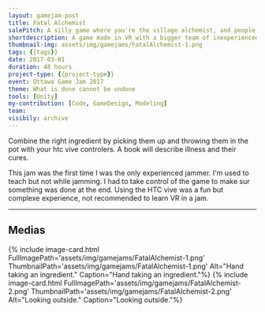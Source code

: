 ```yaml
---
layout: gamejam-post
title: Fatal Alchemist
salePitch: A silly game where you're the village alchemist, and people come to see you to cure their illnesses. However, you have to figure out their correct ailment and ingredients for the remedy, quickly enough, or the villagers will suffer side effects that cannot be undone.
shortdescription: A game made in VR with a bigger team of inexperienced jammers.
thumbnail-img: assets/img/gamejams/FatalAlchemist-1.png
tags: {{tags}}
date: 2017-03-01
duration: 48 hours
project-type: {{project-type}}
event: Ottawa Game Jam 2017
theme: What is done cannot be undone
tools: [Unity]
my-contribution: [Code, GameDesign, Modeling]
team: 
visibily: archive
---
```


Combine the right ingredient by picking them up and throwing them in the pot with your htc vive controlers. A book will describe illness and their cures.

This jam was the first time I was the only experienced jammer. I'm used to teach but not while jamming. I had to take control of the game to make sur something was done at the end. Using the HTC vive was a fun but complexe experience, not recommended to learn VR in a jam.

***
## Medias

<div class="row">
{% include image-card.html FullImagePath='assets/img/gamejams/FatalAlchemist-1.png' ThumbnailPath='assets/img/gamejams/FatalAlchemist-1.png' Alt="Hand taking an ingredient." Caption="Hand taking an ingredient."%}
{% include image-card.html FullImagePath='assets/img/gamejams/FatalAlchemist-2.png' ThumbnailPath='assets/img/gamejams/FatalAlchemist-2.png' Alt="Looking outside." Caption="Looking outside."%}
</div>